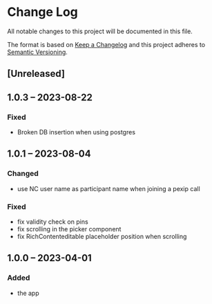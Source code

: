 # Change Log
All notable changes to this project will be documented in this file.

The format is based on [Keep a Changelog](http://keepachangelog.com/)
and this project adheres to [Semantic Versioning](http://semver.org/).

## [Unreleased]

## 1.0.3 – 2023-08-22

### Fixed

- Broken DB insertion when using postgres

## 1.0.1 – 2023-08-04

### Changed

- use NC user name as participant name when joining a pexip call

### Fixed

- fix validity check on pins
- fix scrolling in the picker component
- fix RichContenteditable placeholder position when scrolling

## 1.0.0 – 2023-04-01
### Added
* the app
